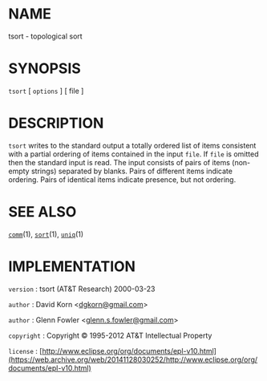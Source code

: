 # NAME

tsort - topological sort

# SYNOPSIS

`tsort` \[ `options` \] \[ file \]

# DESCRIPTION

`tsort` writes to the standard output a totally ordered list of items
consistent with a partial ordering of items contained in the input
`file`. If `file` is omitted then the standard input is read.
The input consists of pairs of items (non-empty strings) separated by
blanks. Pairs of different items indicate ordering. Pairs of identical
items indicate presence, but not ordering.

# SEE ALSO

[`comm`](/web/20141128030252/http://www2.research.att.com/~astopen/man/man1/comm.html)(1),
[`sort`](/web/20141128030252/http://www2.research.att.com/~astopen/man/man1/sort.html)(1),
[`uniq`](/web/20141128030252/http://www2.research.att.com/~astopen/man/man1/uniq.html)(1)

# IMPLEMENTATION

`version`
:   tsort (AT&T Research) 2000-03-23

`author`
:   David Korn
    &lt;[dgkorn@gmail.com](https://web.archive.org/web/20141128030252/mailto:dgkorn@gmail.com)&gt;

`author`
:   Glenn Fowler
    &lt;[glenn.s.fowler@gmail.com](https://web.archive.org/web/20141128030252/mailto:glenn.s.fowler@gmail.com)&gt;

`copyright`
:   Copyright © 1995-2012 AT&T Intellectual Property

`license`
:   [http://www.eclipse.org/org/documents/epl-v10.html](https://web.archive.org/web/20141128030252/http://www.eclipse.org/org/documents/epl-v10.html)


